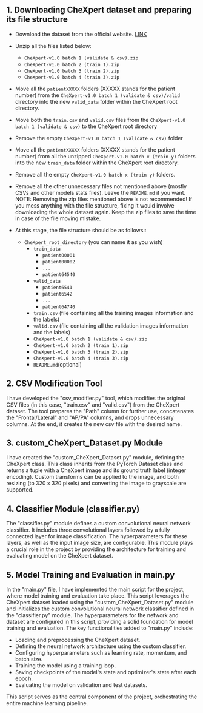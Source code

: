 ## 1. Downloading CheXpert dataset and preparing its file structure

- Download the dataset from the official website. [LINK](https://stanfordaimi.azurewebsites.net/datasets/8cbd9ed4-2eb9-4565-affc-111cf4f7ebe2)
- Unzip all the files listed below:
	- `CheXpert-v1.0 batch 1 (validate & csv).zip`
	- `CheXpert-v1.0 batch 2 (train 1).zip`
	- `CheXpert-v1.0 batch 3 (train 2).zip`
	- `CheXpert-v1.0 batch 4 (train 3).zip`
	
- Move all the `patientXXXXX` folders (XXXXX stands for the patient number) from the `CheXpert-v1.0 batch 1 (validate & csv)/valid` directory into the new `valid_data` folder within the CheXpert root directory.

- Move both the `train.csv` and `valid.csv` files from the `CheXpert-v1.0 batch 1 (validate & csv)` to the CheXpert root directory

- Remove the empty `CheXpert-v1.0 batch 1 (validate & csv)` folder

- Move all the `patientXXXXX` folders (XXXXX stands for the patient number) from all the unzipped `CheXpert-v1.0 batch x (train y)` folders into the new `train_data` folder within the CheXpert root directory.

- Remove all the empty `CheXpert-v1.0 batch x (train y)` folders.
- Remove all the other unnecessary files not mentioned above (mostly CSVs and other models stats files). Leave the `README.md` if you want. NOTE: Removing the zip files mentioned above is not recommended! If you mess anything with the file structure, fixing it would involve downloading the whole dataset again. Keep the zip files to save the time in case of the file moving mistake.

- At this stage, the file structure should be as follows::
	- `CheXpert_root_directory` (you can name it as you wish)
		- `train_data`
			- `patient00001`
			- `patient00002`
			- `...`
			- `patient64540`
		- `valid_data`
			- `patient6541`
			- `patient6542`
			- `...`
			- `patient64740`
		- `train.csv` (file containing all the training images information and the labels)
		- `valid.csv` (file containing all the validation images information and the labels)
		- `CheXpert-v1.0 batch 1 (validate & csv).zip`
		- `CheXpert-v1.0 batch 2 (train 1).zip`
		- `CheXpert-v1.0 batch 3 (train 2).zip`
		- `CheXpert-v1.0 batch 4 (train 3).zip`
		- `README.md`(optional)


## 2. CSV Modification Tool

I have developed the "csv_modifier.py" tool, which modifies the original CSV files (in this case, "train.csv" and "valid.csv") from the CheXpert dataset. The tool prepares the "Path" column for further use, concatenates the "Frontal/Lateral" and "AP/PA" columns, and drops unnecessary columns. At the end, it creates the new csv file with the desired name.

## 3. custom_CheXpert_Dataset.py Module

I have created the "custom_CheXpert_Dataset.py" module, defining the CheXpert class. This class inherits from the PyTorch Dataset class and returns a tuple with a CheXpert image and its ground truth label (integer encoding). Custom transforms can be applied to the image, and both resizing (to 320 x 320 pixels) and converting the image to grayscale are supported.

## 4. Classifier Module (classifier.py)

The "classifier.py" module defines a custom convolutional neural network classifier. It includes three convolutional layers followed by a fully connected layer for image classification. The hyperparameters for these layers, as well as the input image size, are configurable. This module plays a crucial role in the project by providing the architecture for training and evaluating model on the CheXpert dataset.

## 5. Model Training and Evaluation in main.py

In the "main.py" file, I have implemented the main script for the project, where model training and evaluation take place. This script leverages the CheXpert dataset loaded using the "custom_CheXpert_Dataset.py" module and initializes the custom convolutional neural network classifier defined in the "classifier.py" module. The hyperparameters for the network and dataset are configured in this script, providing a solid foundation for model training and evaluation. The key functionalities added to "main.py" include:

- Loading and preprocessing the CheXpert dataset.
- Defining the neural network architecture using the custom classifier.
- Configuring hyperparameters such as learning rate, momentum, and batch size.
- Training the model using a training loop.
- Saving checkpoints of the model's state and optimizer's state after each epoch.
- Evaluating the model on validation and test datasets.

This script serves as the central component of the project, orchestrating the entire machine learning pipeline.